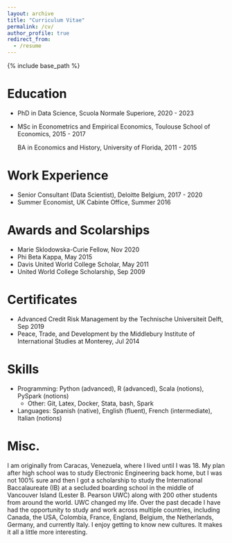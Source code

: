 ```yaml
---
layout: archive
title: "Curriculum Vitae"
permalink: /cv/
author_profile: true
redirect_from:
  - /resume
---
```


{% include base_path %}

Education
======
* PhD in Data Science, Scuola Normale Superiore, 2020 - 2023
* MSc in Econometrics and Empirical Economics, Toulouse School of Economics, 2015 - 2017

   BA  in Economics and History, University of Florida, 2011 - 2015

Work Experience
======
* Senior Consultant (Data Scientist), Deloitte Belgium, 2017 - 2020
* Summer Economist, UK Cabinte Office, Summer 2016

Awards and Scolarships
======
* Marie Sklodowska-Curie Fellow, Nov 2020
* Phi Beta Kappa, May 2015
* Davis United World College Scholar, May 2011
* United World College Scholarship, Sep 2009

Certificates
======
* Advanced Credit Risk Management by the Technische Universiteit Delft, Sep 2019
* Peace, Trade, and Development by the Middlebury Institute of International Studies at Monterey, Jul 2014

Skills
======
* Programming: Python (advanced), R (advanced), Scala (notions), PySpark (notions)
  * Other: Git, Latex, Docker, Stata, bash, Spark
* Languages: Spanish (native), English (fluent), French (intermediate), Italian (notions) 

Misc.
======
I am originally from Caracas, Venezuela, where I lived until I was 18. My plan after high school was to study Electronic Engineering back home, but I was not 100% sure and then I got a scholarship to study the International Baccalaureate (IB) at a secluded boarding school in the middle of Vancouver Island (Lester B. Pearson UWC) along with 200 other students from around the world. UWC changed my life. Over the past decade I have had the opportunity to study and work across multiple countries, including Canada, the USA, Colombia, France, England, Belgium, the Netherlands, Germany, and currently Italy. I enjoy getting to know new cultures. It makes it all a little more interesting.

<!-- Work experience
======
* Summer 2015: Research Assistant
  * Github University
  * Duties included: Tagging issues
  * Supervisor: Professor Git

* Fall 2015: Research Assistant
  * Github University
  * Duties included: Merging pull requests
  * Supervisor: Professor Hub -->
  
<!-- Skills
======
* Skill 1
* Skill 2
  * Sub-skill 2.1
  * Sub-skill 2.2
  * Sub-skill 2.3
* Skill 3

Publications
======
  <ul>{% for post in site.publications %}
    {% include archive-single-cv.html %}
  {% endfor %}</ul>
  
Talks
======
  <ul>{% for post in site.talks %}
    {% include archive-single-talk-cv.html %}
  {% endfor %}</ul>
  
Teaching
======
  <ul>{% for post in site.teaching %}
    {% include archive-single-cv.html %}
  {% endfor %}</ul>
  
Service and leadership
======
* Currently signed in to 43 different slack teams -->
